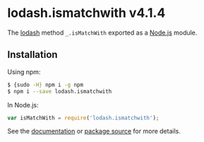 # lodash.ismatchwith v4.1.4

The [lodash](https://lodash.com/) method `_.isMatchWith` exported as a [Node.js](https://nodejs.org/) module.

## Installation

Using npm:
```bash
$ {sudo -H} npm i -g npm
$ npm i --save lodash.ismatchwith
```

In Node.js:
```js
var isMatchWith = require('lodash.ismatchwith');
```

See the [documentation](https://lodash.com/docs#isMatchWith) or [package source](https://github.com/lodash/lodash/blob/4.1.4-npm-packages/lodash.ismatchwith) for more details.
